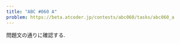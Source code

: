 ```yaml
---
title: "ABC #060 A"
problem: https://beta.atcoder.jp/contests/abc060/tasks/abc060_a
---
```

問題文の通りに確認する.

